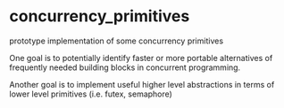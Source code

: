 # concurrency_primitives
prototype implementation of some concurrency primitives

One goal is to potentially identify faster or more portable alternatives of frequently needed building blocks in concurrent programming.

Another goal is to implement useful higher level abstractions in terms of lower level primitives (i.e. futex, semaphore)


